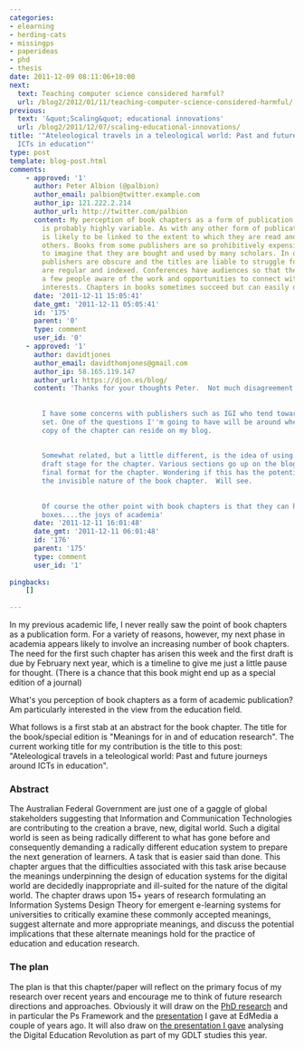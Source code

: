 ```yaml
---
categories:
- elearning
- herding-cats
- missingps
- paperideas
- phd
- thesis
date: 2011-12-09 08:11:06+10:00
next:
  text: Teaching computer science considered harmful?
  url: /blog2/2012/01/11/teaching-computer-science-considered-harmful/
previous:
  text: '&quot;Scaling&quot; educational innovations'
  url: /blog2/2011/12/07/scaling-educational-innovations/
title: '"Ateleological travels in a teleological world: Past and future journeys around
  ICTs in education"'
type: post
template: blog-post.html
comments:
    - approved: '1'
      author: Peter Albion (@palbion)
      author_email: palbion@twitter.example.com
      author_ip: 121.222.2.214
      author_url: http://twitter.com/palbion
      content: My perception of book chapters as a form of publication is that their value
        is probably highly variable. As with any other form of publication their value
        is likely to be linked to the extent to which they are read and used (cited) by
        others. Books from some publishers are so prohibitively expensive that it is hard
        to imagine that they are bought and used by many scholars. In other cases the
        publishers are obscure and the titles are liable to struggle for visibility. Journals
        are regular and indexed. Conferences have audiences so that there are at least
        a few people aware of the work and opportunities to connect with those who share
        interests. Chapters in books sometimes succeed but can easily disappear into obscurity.
      date: '2011-12-11 15:05:41'
      date_gmt: '2011-12-11 05:05:41'
      id: '175'
      parent: '0'
      type: comment
      user_id: '0'
    - approved: '1'
      author: davidtjones
      author_email: davidthomjones@gmail.com
      author_ip: 58.165.119.147
      author_url: https://djon.es/blog/
      content: 'Thanks for your thoughts Peter.  Not much disagreement from me.
    
    
        I have some concerns with publishers such as IGI who tend toward the example you
        set. One of the questions I''m going to have will be around whether not not a
        copy of the chapter can reside on my blog.
    
    
        Somewhat related, but a little different, is the idea of using the blog as the
        draft stage for the chapter. Various sections go up on the blog, perhaps not in
        final format for the chapter. Wondering if this has the potential to work around
        the invisible nature of the book chapter.  Will see.
    
    
        Of course the other point with book chapters is that they can help tick the KPI
        boxes....the joys of academia'
      date: '2011-12-11 16:01:48'
      date_gmt: '2011-12-11 06:01:48'
      id: '176'
      parent: '175'
      type: comment
      user_id: '1'
    
pingbacks:
    []
    
---
```

In my previous academic life, I never really saw the point of book chapters as a publication form. For a variety of reasons, however, my next phase in academia appears likely to involve an increasing number of book chapters. The need for the first such chapter has arisen this week and the first draft is due by February next year, which is a timeline to give me just a little pause for thought. (There is a chance that this book might end up as a special edition of a journal)

What's you perception of book chapters as a form of academic publication? Am particularly interested in the view from the education field.

What follows is a first stab at an abstract for the book chapter. The title for the book/special edition is "Meanings for in and of education research". The current working title for my contribution is the title to this post: "Ateleological travels in a teleological world: Past and future journeys around ICTs in education".

### Abstract

The Australian Federal Government are just one of a gaggle of global stakeholders suggesting that Information and Communication Technologies are contributing to the creation a brave, new, digital world. Such a digital world is seen as being radically different to what has gone before and consequently demanding a radically different education system to prepare the next generation of learners. A task that is easier said than done. This chapter argues that the difficulties associated with this task arise because the meanings underpinning the design of education systems for the digital world are decidedly inappropriate and ill-suited for the nature of the digital world. The chapter draws upon 15+ years of research formulating an Information Systems Design Theory for emergent e-learning systems for universities to critically examine these commonly accepted meanings, suggest alternate and more appropriate meanings, and discuss the potential implications that these alternate meanings hold for the practice of education and education research.

### The plan

The plan is that this chapter/paper will reflect on the primary focus of my research over recent years and encourage me to think of future research directions and approaches. Obviously it will draw on the [PhD research](/blog2/research/phd-thesis/) and in particular the Ps Framework and the [presentation](/blog2/2009/02/15/alternatives-for-the-institutional-implementation-of-e-learning-lessons-from-13-years-of-webfuse/) I gave at EdMedia a couple of years ago. It will also draw on [the presentation I gave](http://www.slideshare.net/davidj/one-analysis-of-the-digital-education-revolution) analysing the Digital Education Revolution as part of my GDLT studies this year.